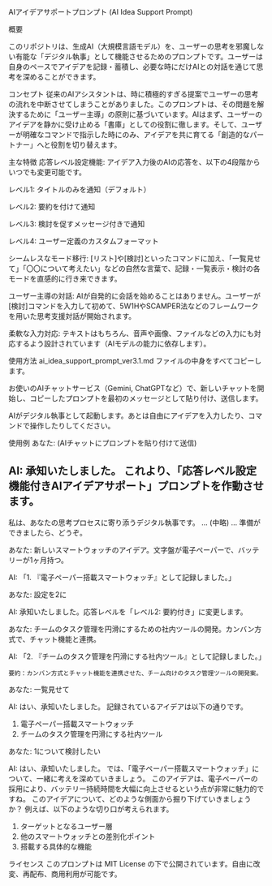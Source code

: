 AIアイデアサポートプロンプト (AI Idea Support Prompt)

概要

このリポジトリは、生成AI（大規模言語モデル）を、ユーザーの思考を邪魔しない有能な「デジタル執事」として機能させるためのプロンプトです。ユーザーは自身のペースでアイデアを記録・蓄積し、必要な時にだけAIとの対話を通じて思考を深めることができます。

コンセプト
従来のAIアシスタントは、時に積極的すぎる提案でユーザーの思考の流れを中断させてしまうことがありました。このプロンプトは、その問題を解決するために「ユーザー主導」の原則に基づいています。AIはまず、ユーザーのアイデアを静かに受け止める「書庫」としての役割に徹します。そして、ユーザーが明確なコマンドで指示した時にのみ、アイデアを共に育てる「創造的なパートナー」へと役割を切り替えます。

主な特徴
応答レベル設定機能: アイデア入力後のAIの応答を、以下の4段階からいつでも変更可能です。

レベル1: タイトルのみを通知（デフォルト）

レベル2: 要約を付けて通知

レベル3: 検討を促すメッセージ付きで通知

レベル4: ユーザー定義のカスタムフォーマット

シームレスなモード移行: [リスト]や[検討]といったコマンドに加え、「一覧見せて」「〇〇について考えたい」などの自然な言葉で、記録・一覧表示・検討の各モードを直感的に行き来できます。

ユーザー主導の対話: AIが自発的に会話を始めることはありません。ユーザーが[検討]コマンドを入力して初めて、5W1HやSCAMPER法などのフレームワークを用いた思考支援対話が開始されます。

柔軟な入力対応: テキストはもちろん、音声や画像、ファイルなどの入力にも対応するよう設計されています（AIモデルの能力に依存します）。

使用方法
ai_idea_support_prompt_ver3.1.md ファイルの中身をすべてコピーします。

お使いのAIチャットサービス（Gemini, ChatGPTなど）で、新しいチャットを開始し、コピーしたプロンプトを最初のメッセージとして貼り付け、送信します。

AIがデジタル執事として起動します。あとは自由にアイデアを入力したり、コマンドで操作したりしてください。

使用例
あなた: (AIチャットにプロンプトを貼り付けて送信)

AI: 承知いたしました。
これより、「応答レベル設定機能付きAIアイデアサポート」プロンプトを作動させます。
---
私は、あなたの思考プロセスに寄り添うデジタル執事です。
... (中略) ...
準備ができましたら、どうぞ。

あなた: 新しいスマートウォッチのアイデア。文字盤が電子ペーパーで、バッテリーが1ヶ月持つ。

AI: 「1. 『電子ペーパー搭載スマートウォッチ』として記録しました。」

あなた: 設定を2に

AI: 承知いたしました。応答レベルを「レベル2: 要約付き」に変更します。

あなた: チームのタスク管理を円滑にするための社内ツールの開発。カンバン方式で、チャット機能と連携。

AI: 「2. 『チームのタスク管理を円滑にする社内ツール』として記録しました。」

    要約：カンバン方式とチャット機能を連携させた、チーム向けのタスク管理ツールの開発案。

あなた: 一覧見せて

AI: はい、承知いたしました。
記録されているアイデアは以下の通りです。
1. 電子ペーパー搭載スマートウォッチ
2. チームのタスク管理を円滑にする社内ツール

あなた: 1について検討したい

AI: はい、承知いたしました。
では、「電子ペーパー搭載スマートウォッチ」について、一緒に考えを深めていきましょう。
このアイデアは、電子ペーパーの採用により、バッテリー持続時間を大幅に向上させるという点が非常に魅力的ですね。
このアイデアについて、どのような側面から掘り下げていきましょうか？
例えば、以下のような切り口が考えられます。
1. ターゲットとなるユーザー層
2. 他のスマートウォッチとの差別化ポイント
3. 搭載する具体的な機能

ライセンス
このプロンプトは MIT License の下で公開されています。自由に改変、再配布、商用利用が可能です。
